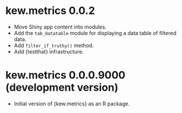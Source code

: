 # kew.metrics 0.0.2

* Move Shiny app content into modules.
* Add the `tab_datatable` module for displaying a data table of filtered data.
* Add `filter_if_truthy()` method.
* Add {testthat} infrastructure.

# kew.metrics 0.0.0.9000 (development version)

* Initial version of {kew.metrics} as an R package.
